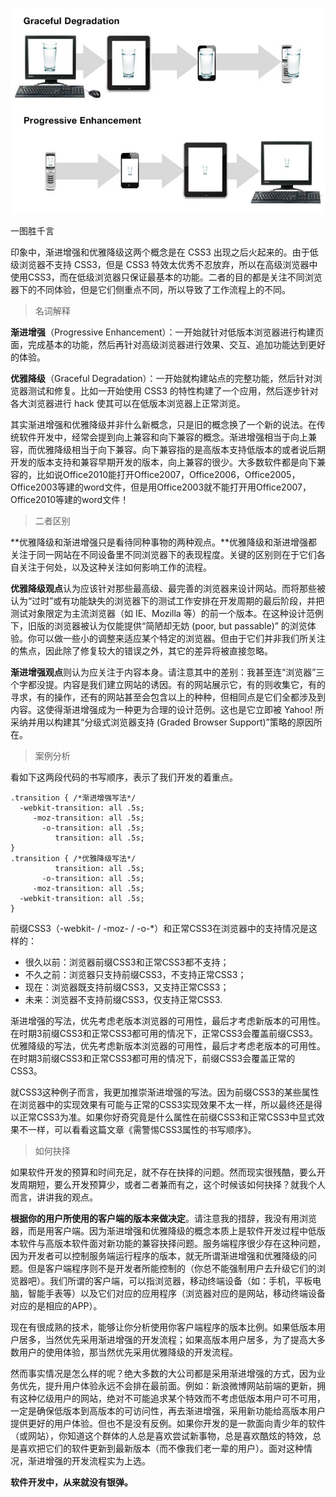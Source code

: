 <a data-fancybox title="" href="https://raw.githubusercontent.com/ColaStar/static/master/images/优雅降级与渐进增强.png">![](https://raw.githubusercontent.com/ColaStar/static/master/images/优雅降级与渐进增强.png)</a>

一图胜千言

印象中，渐进增强和优雅降级这两个概念是在 CSS3 出现之后火起来的。由于低级浏览器不支持 CSS3，但是 CSS3 特效太优秀不忍放弃，所以在高级浏览器中使用CSS3，而在低级浏览器只保证最基本的功能。二者的目的都是关注不同浏览器下的不同体验，但是它们侧重点不同，所以导致了工作流程上的不同。

> 名词解释

**渐进增强**（Progressive Enhancement）：一开始就针对低版本浏览器进行构建页面，完成基本的功能，然后再针对高级浏览器进行效果、交互、追加功能达到更好的体验。

**优雅降级**（Graceful Degradation）：一开始就构建站点的完整功能，然后针对浏览器测试和修复。比如一开始使用 CSS3 的特性构建了一个应用，然后逐步针对各大浏览器进行 hack 使其可以在低版本浏览器上正常浏览。

其实渐进增强和优雅降级并非什么新概念，只是旧的概念换了一个新的说法。在传统软件开发中，经常会提到向上兼容和向下兼容的概念。渐进增强相当于向上兼容，而优雅降级相当于向下兼容。向下兼容指的是高版本支持低版本的或者说后期开发的版本支持和兼容早期开发的版本，向上兼容的很少。大多数软件都是向下兼容的，比如说Office2010能打开Office2007，Office2006，Office2005，Office2003等建的word文件，但是用Office2003就不能打开用Office2007，Office2010等建的word文件！

> 二者区别

**优雅降级和渐进增强只是看待同种事物的两种观点。**优雅降级和渐进增强都关注于同一网站在不同设备里不同浏览器下的表现程度。关键的区别则在于它们各自关注于何处，以及这种关注如何影响工作的流程。

**优雅降级观点**认为应该针对那些最高级、最完善的浏览器来设计网站。而将那些被认为“过时”或有功能缺失的浏览器下的测试工作安排在开发周期的最后阶段，并把测试对象限定为主流浏览器（如 IE、Mozilla 等）的前一个版本。在这种设计范例下，旧版的浏览器被认为仅能提供“简陋却无妨 (poor, but passable)” 的浏览体验。你可以做一些小的调整来适应某个特定的浏览器。但由于它们并非我们所关注的焦点，因此除了修复较大的错误之外，其它的差异将被直接忽略。

**渐进增强观点**则认为应关注于内容本身。请注意其中的差别：我甚至连“浏览器”三个字都没提。内容是我们建立网站的诱因。有的网站展示它，有的则收集它，有的寻求，有的操作，还有的网站甚至会包含以上的种种，但相同点是它们全都涉及到内容。这使得渐进增强成为一种更为合理的设计范例。这也是它立即被 Yahoo! 所采纳并用以构建其“分级式浏览器支持 (Graded Browser Support)”策略的原因所在。

> 案例分析

看如下这两段代码的书写顺序，表示了我们开发的着重点。
```
.transition { /*渐进增强写法*/
  -webkit-transition: all .5s;
     -moz-transition: all .5s;
       -o-transition: all .5s;
          transition: all .5s;
}
.transition { /*优雅降级写法*/
          transition: all .5s;
       -o-transition: all .5s;
     -moz-transition: all .5s;
  -webkit-transition: all .5s;
}
```

前缀CSS3（-webkit- / -moz- / -o-*）和正常CSS3在浏览器中的支持情况是这样的：

- 很久以前：浏览器前缀CSS3和正常CSS3都不支持；
- 不久之前：浏览器只支持前缀CSS3，不支持正常CSS3；
- 现在：浏览器既支持前缀CSS3，又支持正常CSS3；
- 未来：浏览器不支持前缀CSS3，仅支持正常CSS3.

渐进增强的写法，优先考虑老版本浏览器的可用性，最后才考虑新版本的可用性。在时期3前缀CSS3和正常CSS3都可用的情况下，正常CSS3会覆盖前缀CSS3。优雅降级的写法，优先考虑新版本浏览器的可用性，最后才考虑老版本的可用性。在时期3前缀CSS3和正常CSS3都可用的情况下，前缀CSS3会覆盖正常的CSS3。

就CSS3这种例子而言，我更加推崇渐进增强的写法。因为前缀CSS3的某些属性在浏览器中的实现效果有可能与正常的CSS3实现效果不太一样，所以最终还是得以正常CSS3为准。如果你好奇究竟是什么属性在前缀CSS3和正常CSS3中显式效果不一样，可以看看这篇文章《需警惕CSS3属性的书写顺序》。
> 如何抉择

如果软件开发的预算和时间充足，就不存在抉择的问题。然而现实很残酷，要么开发周期短，要么开发预算少，或者二者兼而有之，这个时候该如何抉择？就我个人而言，讲讲我的观点。

**根据你的用户所使用的客户端的版本来做决定**。请注意我的措辞，我没有用浏览器，而是用客户端。因为渐进增强和优雅降级的概念本质上是软件开发过程中低版本软件与高版本软件面对新功能的兼容抉择问题。服务端程序很少存在这种问题，因为开发者可以控制服务端运行程序的版本，就无所谓渐进增强和优雅降级的问题。但是客户端程序则不是开发者所能控制的（你总不能强制用户去升级它们的浏览器吧）。我们所谓的客户端，可以指浏览器，移动终端设备（如：手机，平板电脑，智能手表等）以及它们对应的应用程序（浏览器对应的是网站，移动终端设备对应的是相应的APP）。

现在有很成熟的技术，能够让你分析使用你客户端程序的版本比例。如果低版本用户居多，当然优先采用渐进增强的开发流程；如果高版本用户居多，为了提高大多数用户的使用体验，那当然优先采用优雅降级的开发流程。

然而事实情况是怎么样的呢？绝大多数的大公司都是采用渐进增强的方式，因为业务优先，提升用户体验永远不会排在最前面。例如：新浪微博网站前端的更新，拥有这种亿级用户的网站，绝对不可能追求某个特效而不考虑低版本用户可不可用，一定是确保低版本到高版本的可访问性，再去渐进增强，采用新功能给高版本用户提供更好的用户体验。但也不是没有反例。如果你开发的是一款面向青少年的软件（或网站），你知道这个群体的人总是喜欢尝试新事物，总是喜欢酷炫的特效，总是喜欢把它们的软件更新到最新版本（而不像我们老一辈的用户）。面对这种情况，渐进增强的开发流程实为上选。

**软件开发中，从来就没有银弹。**